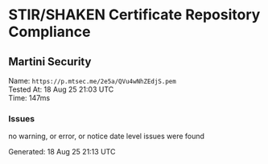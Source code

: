 # STIR/SHAKEN Certificate Repository Compliance

## Martini Security

Name: `https://p.mtsec.me/2e5a/QVu4wNhZEdjS.pem`\
Tested At: 18 Aug 25 21:03 UTC\
Time: 147ms

### Issues

no warning, or error, or notice date level issues were found

Generated: 18 Aug 25 21:13 UTC